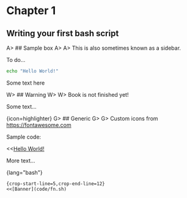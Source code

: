 # Chapter 1

## Writing your first bash script

A> ## Sample box
A>
A> This is also sometimes known as a sidebar.

To do...

```bash
echo "Hello World!"
```

Some text here

W> ## Warning
W>
W> Book is not finished yet!

Some text...

{icon=highlighter}
G> ## Generic
G>
G> Custom icons from https://fontawesome.com

Sample code:

<<[Hello World!](code/test.sh)

More text...

{lang="bash"}
~~~~~~~~
{crop-start-line=5,crop-end-line=12}
<<[Banner](code/fn.sh)
~~~~~~~~
